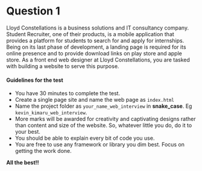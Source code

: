 # Question 1
Lloyd Constellations is a business solutions  and IT consultancy company. Student Recruiter, one of their products, is a mobile application that provides a platform for students to search for and apply for internships. Being on its last phase of development, a landing page is required for its online presence and to provide download links on play store and apple store.
As a front end web designer at Lloyd Constellations, you are tasked with building a  website to serve this purpose.

#### Guidelines for the test
- You have 30 minutes to complete the test.
- Create a single page site and name the web page as `index.html`
- Name the project folder as `your_name_web_interview` in **snake_case**. Eg `kevin_kimaru_web_interview`.
- More marks will be awarded for creativity and captivating designs rather than content and size of the website. So, whatever little you do, do it to your best.
- You should be able to explain every bit of code you use.
- You are free to use any framework or library you dim best. Focus on getting the work done.

**All the best!!**

